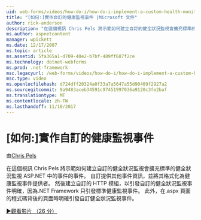 ```yaml
---
uid: web-forms/videos/how-do-i/how-do-i-implement-a-custom-health-monitoring-event
title: "[如何:]實作自訂的健康監視事件 |Microsoft 文件"
author: rick-anderson
description: "在這個視訊 Chris Pels 將示範如何建立自訂的健全狀況監視會擴充標準的健全狀況監視 ASP.NET 中的事件的事件。 自訂 pro 中..."
ms.author: aspnetcontent
manager: wpickett
ms.date: 12/17/2007
ms.topic: article
ms.assetid: 5fa365a1-d709-40e2-b7bf-489ff687f2ce
ms.technology: dotnet-webforms
ms.prod: .net-framework
msc.legacyurl: /web-forms/videos/how-do-i/how-do-i-implement-a-custom-health-monitoring-event
msc.type: video
ms.openlocfilehash: d724dff20324a0f33a7a5647a55d90409f2927a2
ms.sourcegitcommit: 9a9483aceb34591c97451997036a9120c3fe2baf
ms.translationtype: MT
ms.contentlocale: zh-TW
ms.lasthandoff: 11/10/2017
---
```

<a name="how-do-i-implement-a-custom-health-monitoring-event"></a>[如何:]實作自訂的健康監視事件
====================
由[Chris Pels](https://twitter.com/chrispels)

在這個視訊 Chris Pels 將示範如何建立自訂的健全狀況監視會擴充標準的健全狀況監視 ASP.NET 中的事件的事件。 自訂提供其他事件資訊，並將其格式化為健康監視事件提供者。 然後建立自訂的 HTTP 模組，以引發自訂的健全狀況監視事件明確，因為.NET Framework 只引發標準健康監視事件。 此外，在.aspx 頁面的程式碼背後的頁面時明確引發自訂健全狀況監視事件。

[&#9654;觀看影片 （26 分）](https://channel9.msdn.com/Blogs/ASP-NET-Site-Videos/how-do-i-implement-a-custom-health-monitoring-event)
